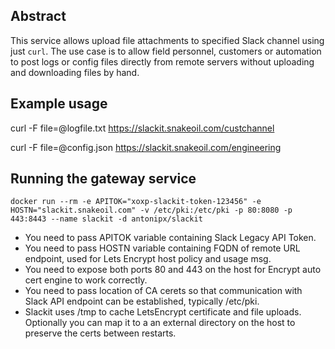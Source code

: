 Abstract
--------
This service allows upload file attachments to specified Slack channel using just `curl`. The use case is to allow field personnel, customers or automation to post logs or config files directly from remote servers without uploading and downloading files by hand.

Example usage
-------------
curl -F file=@logfile.txt https://slackit.snakeoil.com/custchannel

curl -F file=@config.json https://slackit.snakeoil.com/engineering


Running the gateway service
---------------------------

```
docker run --rm -e APITOK="xoxp-slackit-token-123456" -e HOSTN="slackit.snakeoil.com" -v /etc/pki:/etc/pki -p 80:8080 -p 443:8443 --name slackit -d antonipx/slackit
```

- You need to pass APITOK variable containing Slack Legacy API Token.
- You need to pass HOSTN variable containing FQDN of remote URL endpoint, used for Lets Encrypt host policy and usage msg.
- You need to expose both ports 80 and 443 on the host for Encrypt auto cert engine to work correctly. 
- You need to pass location of CA cerets so that communication with Slack API endpoint can be established, typically /etc/pki.
- Slackit uses /tmp to cache LetsEncrypt certificate and file uploads. Optionally you can map it to a an external directory
  on the host to preserve the certs between restarts.
